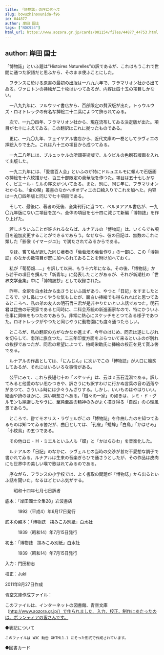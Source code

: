 ```yaml
---
title: 「博物誌」の序に代へて
slug: bowuzhinoxunida-f96
id: 044877
author: 岸田 国士
tags: ["NDC954"]
html_url: https://www.aozora.gr.jp/cards/001154/files/44877_44753.html
---
```


## author: 岸田 国士

「博物誌」といふ題は“Histoires Naturelles”の訳であるが、これはもうこれで世間に通つた訳語だと思ふから、そのまま使ふことにした。

　フランスに於ける原書の最初の出版は一八九六年で、フラマリオン社から出てゐる。ヴァロトンの挿絵が二十枚はいつてゐるが、内容は四十五の項目しかない。

　一八九九年に、フルウリイ書店から、百部限定の贅沢版が出た。トゥウルウズ・ロオトレックの有名な挿絵二十二葉によつて飾られてゐる。

　次で、一九〇四年、フラマリオン社から、現在流布してゐる決定版が出た。項目が七十にふえてゐる。この翻訳はこれに拠つたものである。

　更に、一九〇九年、フェイヤアル書店から、近代文庫の一巻としてラヴィエの挿絵入りで出た。これは八十三の項目から成つてゐる。

　一九二八年には、ブルュッケルの所謂美術版で、ルウビルの色刷石版画を入れて出版した。

　一九二九年には、「愛書百人会」といふのが特にドルュエルモに頼んで石版画の挿絵を十六枚描かせ、百三十部限定の豪華版を作つた。項目は五十七しかなく、ピエール・ミルの序文がついてゐる。また、別に、同じ年に、フラマリオン社からも、「金の栞」叢書のなかへボオディエの口絵入りでこれを加へた。内容は一九〇四年版と同じで七十項目である。

　そして、最後に、著者の死後、全集刊行に当つて、ベルヌアアル書店が、一九〇九年版にない二項目を加へ、全体の項目を七十四に減じて新編「博物誌」を作り上げた。

　若しさういふことが許されるならば、ルナアルの「博物誌」は、いくらでも項目を追加変更することができるであらう。なぜなら、彼の日記は、無数のこれに類した「影像《イマージユ》」で満たされてゐるからである。

　なほ、嘗て私が訳した同じ著者の「葡萄畑の葡萄作り」の一部に、この「博物誌」のなかの数項目が既に加へられてゐることを附け加へておく。



　私が「葡萄畑……」を訳して以来、もう十六年になる。その後、「博物誌」から若干の項目を撰んで「新青年」に発表したことがあるが、それが新潮社の「世界文学全集」中に「博物誌抄」として収録された。

　昨年、全訳を白水社から出さうといふ話があり、やつと「日記」をすましたところで、少し鼻につくやうな気もしたが、面白い挿絵でも得られればと思つてゐるところへ、私の弟の友人の明石哲三君が是非やりたいといふ話であつた。明石君は昆虫の研究家であると同時に、二科会系統の新進画家なので、特にかういふ仕事に興味をもつたのであらう。非常に熱心にスケッチをとつてゐる様子であつた。ロオトレックがやつたと同じやうに動物園にも度々通つたらしい。

　ところが、私の翻訳の方がなかなか進まず、今年のはじめ、同君は遂にしびれを切らして、南洋に旅立つた。二三年印度方面をぶらついて来るといふのが別れの挨拶であつたが、同君の希望によつて、柏崎栄助氏に挿絵の校正を見て貰ふ筈である。



　ルナアルの作品としては、「にんじん」に次いでこの「博物誌」が人口に膾炙してゐるが、それにはいろいろな事情がある。

　公平にみて、これら長短七十の「スケッチ」は、云はゞ玉石混淆である。訳してみると他愛のない思ひつきや、訳さうにも訳すわけに行かぬ言葉の音の洒落やがあつて、さういふ時には少々うんざりする。しかし、いいものはやはりいい。絵画や詩のほかに、深い瞑想さへある。「樹々の一家」の如きは、レミ・ド・グルモンも絶讃したやうに、至純至高の精神のみがよく描き得る「自然」の心理風景であらう。



　ところで、嘗てモオリス・ラヴェルがこの「博物誌」を作曲したのを知つてゐるものは知つてゐる筈だが、曲目としては、「孔雀」「蟋蟀」「白鳥」「かはせみ」「小紋鳥」の五つである。

　その他ロロ・Ｈ・ミエルといふ人も「蝶」と「かはらひわ」を音楽化した。

　ルナアルの「日記」のなかに、ラヴェルとの当時の交渉が甚だ不愛想な調子で書かれてゐる。ルナアルは生来の音楽ぎらひで通さうとしたが、その作品は皮肉にも世界中の美しい喉で歌はれてゐるのである。

　序ながら、フランスの小学校では、よく書取の問題が「博物誌」から出るといふ話を聞いた。なるほどといふ気がする。

　　昭和十四年七月七日訳者













底本：「岸田國士全集28」岩波書店

　　　1992（平成4）年6月17日発行

底本の親本：「博物誌　挟みこみ別紙」白水社

　　　1939（昭和14）年7月15日発行

初出：「博物誌　挟みこみ別紙」白水社

　　　1939（昭和14）年7月15日発行

入力：門田裕志

校正：Juki

2011年8月27日作成

青空文庫作成ファイル：

このファイルは、インターネットの図書館、青空文庫（http://www.aozora.gr.jp/）で作られました。入力、校正、制作にあたったのは、ボランティアの皆さんです。











●表記について


	このファイルは W3C 勧告 XHTML1.1 にそった形式で作成されています。







●図書カード